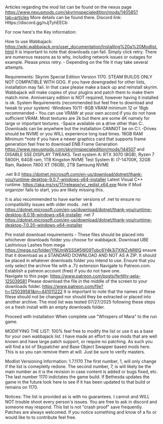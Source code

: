 Articles regarding the mod list can be found on the nexus page https://www.nexusmods.com/skyrimspecialedition/mods/140585?tab=articles
More details can be found there. 
Discord link: Https://discord.gg/nJjTyhEECb

For now here's the Key information:

How to use Wabbajack: https://wiki.wabbajack.org/user_documentation/Installing%20a%20Modlist.html It is important to note that downloads can fail. Simply click retry. There are numerous reasons as to why, including network issues or outages for example. Please press retry.  - Depending on the file it may take several attempts. 

Requirements: Skyrim Special Edition Version 1170. STEAM BUILDS ONLY NOT COMPATIBLE WITH GOG. If you have downgraded for other lists, installation may fail. In that case please make a back up and reinstall skyrim. Wabbajack will make copies of your plugins and patch them to make them match mine. Anniversary edition is NOT required, however having it installed is ok. 
System Requirements (recommended but feel free to download and tweak to your system)
-Windows 10/11 
-8GB VRAM minimum 12 or 16gb recommended - You can use VRAMr at your own accord if you do not have sufficient VRAM. Most textures are 2k but there are some 4K namely for large or important textures. 
-Space available on a drive other than C:\. Downloads can be anywhere but the installation CANNOT be on C:\ 
-Drives should be NVME or you WILL experience long load times. 
16GB RAM Minimum 
*note if you have a newer graphics card that supports frame generation feel free to download ENB Frame Generation https://www.nexusmods.com/skyrimspecialedition/mods/144507 and DISABLE SSE DISPLAY TWEAKS.
Test system A: RTX 3070 (8GB), Ryzen 7 5800H, 64GB ram, 1TB Kingston NVME
Test System B: I7-14700K, 32GB Ram, Radeon 7800 XT (16GB), 2TB Samsung NVME

.net 9.0 https://dotnet.microsoft.com/en-us/download/dotnet/thank-you/runtime-desktop-9.0.7-windows-x64-installer
Latest Visual C++ runtime. https://aka.ms/vs/17/release/vc_redist.x64.exe Note if Mod organizer fails to start, you are likely missing this. 

It is also recommended to have earlier versions of .net to ensure no compatibility issues with older mods.
.net 8 https://dotnet.microsoft.com/en-us/download/dotnet/thank-you/runtime-desktop-8.0.18-windows-x64-installer
.net 7 https://dotnet.microsoft.com/en-us/download/dotnet/thank-you/runtime-desktop-7.0.20-windows-x64-installer

Pre install download requirements - These files should be placed into whichever downloads folder you choose for wabbajack. 
Download UBE ﻿Lashivious Lashes from mega https://mega.nz/folder/YNUmWSSS#5W09Tobc6Y4k3i7XWZvMWQ﻿ ensure that it download as a STANDARD DOWNLOAD AND NOT AS A ZIP. It should be placed in whatever downloads folder you intend to use. Ensure that you only select the archive file with a .7z extension
Navigate to Patreon.com.
Establish a patreon account (free) if you do not have one.  
Navigate to this page:  https://www.patreon.com/posts/fertilty-aela-125039581
Please download the file in the middle of the screen to your downloads folder. https://www.patreon.com/file?h=125039581&m=441011222
It is important to note that the names of these filese should not be changed nor should they be extracted or placed into another archive. 
The mod list was tested 07/27/2025 following these steps on a fresh install with an empty downloads folder. 

Proceed with installation
When complete use "Whispers of Mara" to the run game. 

MODIFYING THE LIST:
100% feel free to modify the list or use it as a base for your own wabbajack list. 
I have made an effort to use mods that are well known and have large patch support, or require no patching. As such you will find a lot of Skypatcher and Base Object Swapper based mods here. This is so you can remove them at will. 
Just be sure to verify masters. 

Modlist Versioning Information: 1.7.1170 The first number, 1, will only change if the list is comepletly redone. The second number, 7, is will likely be the main number as it is the revision in case content is added or bugs fixed, etc. The last number 1170 indictates the game build. If Bethesda updates the game in the future look here to see if it has been updated to that build or remains on 1170. 

Notices:
The list is provided as is with no guarantees. I cannot and WILL NOT trouble shoot every person's issues. You are free to ask in discord and someone may respond. 
This list is not "crash proof" save frequently.
Patches are always welcomed. If you notice something and know of a fix or would like to to contribute feel free. 
 
